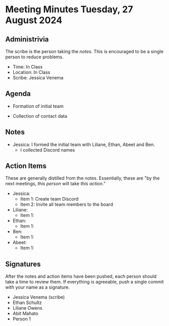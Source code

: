 # Meeting Minutes Tuesday, 27 August 2024

## Administrivia
The scribe is the person taking the _notes_. This is encouraged to be a single person to reduce problems.
* Time: In Class
* Location: In Class
* Scribe: Jessica Venema

## Agenda
* Formation of initial team
  
* Collection of contact data

## Notes
* Jessica: I formed the initial team with Liliane, Ethan, Abeet and Ben.
	* I collected Discord names

## Action Items
These are generally distilled from the notes. Essentially, these are "by the next meetings, _this person_ will take _this action_."
* Jessica: 
  * Item 1: Create team Discord
  * Item 2: Invite all team members to the board
* Liliane: 
  * Item 1:
* Ethan: 
  * Item 1:
* Ben: 
  * Item 1:
* Abeet: 
  * Item 1:

## Signatures
After the notes and action items have been pushed, each person should take a time to review them. If everything is agreeable, push a single commit with your name as a signature. 
* Jessica Venema (scribe)
* Ethan Schultz
* Liliane Owens
* Abit Mahato
* Person 1
